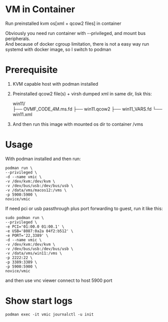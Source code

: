 # VM in Container

Run preinstalled kvm os[xml + qcow2 files] in container

Obviously you need run container with --privileged, and mount bus peripherals.   
And because of docker cgroup limitation, there is not a easy way run systemd with docker image, so I switch to podman

# Prerequisite

1. KVM capable host with podman installed
2. Preinstalled qcow2 file(s) + virsh dumped xml in same dir, lisk this:

    win11/  
    ├── OVMF_CODE_4M.ms.fd
    ├── win11.qcow2
    ├── win11_VARS.fd
    └── win11.xml

3. And then run this image with mounted os dir to container /vms

# Usage

With podman installed and then run:

    podman run \
    --privileged \
    -d --name vmic \
    -v /dev/kvm:/dev/kvm \
    -v /dev/bus/usb:/dev/bus/usb \
    -v /data/vms/macos12:/vms \
    -p 5900:5900 \
    novice/vmic

If need pci or usb passthrough plus port forwarding to guest, run it like this:

    sudo podman run \
    --privileged \
    -e PCI='01:00.0 01:00.1' \
    -e USB='8087:0a2a 04f2:b512' \
    -e PORT='22,3389' \
    -d --name vmic \
    -v /dev/kvm:/dev/kvm \
    -v /dev/bus/usb:/dev/bus/usb \
    -v /data/vms/win11:/vms \
    -p 2222:22 \
    -p 3389:3389 \
    -p 5900:5900 \
    novice/vmic

and then use vnc viewer connect to host 5900 port

# Show start logs

    podman exec -it vmic journalctl -u init

    